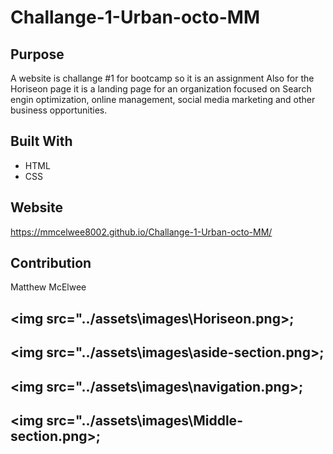 # Challange-1-Urban-octo-MM

## Purpose
A website is challange #1 for bootcamp so it is an assignment
Also for the Horiseon page it is a landing page for an organization focused on Search engin optimization, online management, social media marketing and other business opportunities.

## Built With
* HTML
* CSS

## Website
https://mmcelwee8002.github.io/Challange-1-Urban-octo-MM/

## Contribution
Matthew McElwee


 ## <img src="../assets\images\Horiseon.png>;

 ## <img src="../assets\images\aside-section.png>;

  ## <img src="../assets\images\navigation.png>;
 ## <img src="../assets\images\Middle-section.png>;
